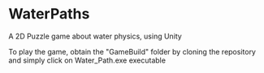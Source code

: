 # WaterPaths
A 2D Puzzle game about water physics, using Unity

To play the game, obtain the "GameBuild" folder by cloning the repository and simply click on Water_Path.exe executable